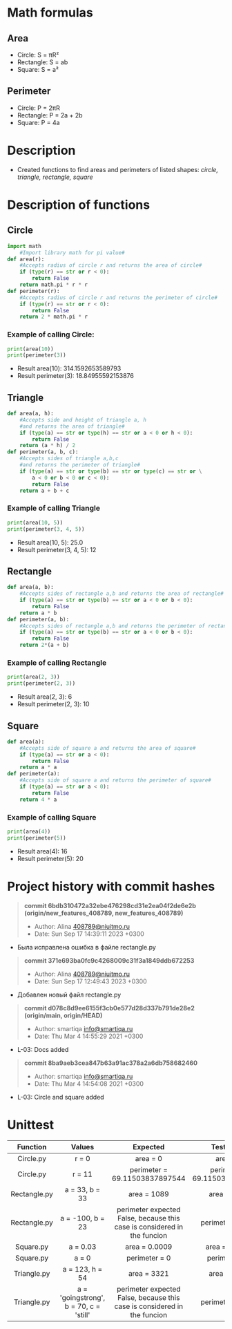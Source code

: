 # Math formulas
## Area
- Circle: S = πR²
- Rectangle: S = ab
- Square: S = a²

## Perimeter
- Circle: P = 2πR
- Rectangle: P = 2a + 2b
- Square: P = 4a
# Description
- Created functions to find areas and perimeters of listed shapes: _circle, triangle, rectangle, square_
# Description of functions
## Circle
```python
import math
    #Import library math for pi value#
def area(r):
    #Accepts radius of circle r and returns the area of circle#
    if (type(r) == str or r < 0):
        return False
    return math.pi * r * r
def perimeter(r):
    #Accepts radius of circle r and returns the perimeter of circle#
    if (type(r) == str or r < 0):
        return False
    return 2 * math.pi * r
```
### Example of calling Circle:
```python
print(area(10))
print(perimeter(3))

```
- Result area(10): 314.1592653589793
- Result perimeter(3): 18.84955592153876

## Triangle
```python
def area(a, h):
    #Accepts side and height of triangle a, h
    #and returns the area of triangle#
    if (type(a) == str or type(h) == str or a < 0 or h < 0):
        return False
    return (a * h) / 2 
def perimeter(a, b, c):
    #Accepts sides of triangle a,b,c
    #and returns the perimeter of triangle#
    if (type(a) == str or type(b) == str or type(c) == str or \
        a < 0 or b < 0 or c < 0):
        return False
    return a + b + c
```
### Example of calling Triangle
```python
print(area(10, 5))
print(perimeter(3, 4, 5))
```
- Result area(10, 5): 25.0
- Result perimeter(3, 4, 5): 12

## Rectangle
```python
def area(a, b):
    #Accepts sides of rectangle a,b and returns the area of rectangle#
    if (type(a) == str or type(b) == str or a < 0 or b < 0):
        return False
    return a * b 
def perimeter(a, b):
    #Accepts sides of rectangle a,b and returns the perimeter of rectangle#
    if (type(a) == str or type(b) == str or a < 0 or b < 0):
        return False
    return 2*(a + b)
```
### Example of calling Rectangle
```python
print(area(2, 3))
print(perimeter(2, 3))
```
- Result area(2, 3): 6
- Result perimeter(2, 3): 10

## Square
```python
def area(a):
    #Accepts side of square a and returns the area of square#
    if (type(a) == str or a < 0):
        return False
    return a * a
def perimeter(a):
    #Accepts side of square a and returns the perimeter of square#
    if (type(a) == str or a < 0):
        return False
    return 4 * a
```
### Example of calling Square

```python
print(area(4))
print(perimeter(5))
```
- Result area(4): 16
- Result perimeter(5): 20

# Project history with commit hashes
> __commit 6bdb310472a32ebe476298cd31e2ea04f2de6e2b (origin/new_features_408789, new_features_408789)__
> - Author: Alina <408789@niuitmo.ru>
> - Date:   Sun Sep 17 14:39:11 2023 +0300
> 
- Была исправлена ошибка в файле rectangle.py

> __commit 371e693ba0fc9c4268009c31f3a1849ddb672253__
> - Author: Alina <408789@niuitmo.ru>
> - Date:   Sun Sep 17 12:49:43 2023 +0300
>
- Добавлен новый файл rectangle.py

> __commit d078c8d9ee6155f3cb0e577d28d337b791de28e2 (origin/main, origin/HEAD)__
> - Author: smartiqa <info@smartiqa.ru>
> - Date:   Thu Mar 4 14:55:29 2021 +0300
>
- L-03: Docs added

> __commit 8ba9aeb3cea847b63a91ac378a2a6db758682460__
> - Author: smartiqa <info@smartiqa.ru>
> - Date:   Thu Mar 4 14:54:08 2021 +0300
>
- L-03: Circle and square added

# Unittest

|Function       | Values   | Expected | Test result |
| :-----------: |:--------:|:----:|:----:|
| Circle.py     | r = 0    |area = 0|area = 0|
| Circle.py     | r = 11  |perimeter = 69.11503837897544|perimeter = 69.11503837897544|
| Rectangle.py  | a = 33, b = 33|area = 1089|area = 1089|
| Rectangle.py  | a = -100, b = 23|perimeter expected False, because this case is considered in the funcion|perimeter = False|
| Square.py     | a = 0.03    |area = 0.0009|area = 0.0009|
| Square.py     | a = 0    |perimeter = 0|perimeter = 0|
| Triangle.py   | a = 123, h = 54    |area = 3321|area = 3321|
| Triangle.py   | a = 'goingstrong', b = 70, c = 'still' |perimeter expected False, because this case is considered in the funcion|perimeter = False|







